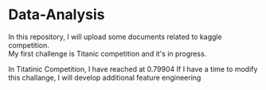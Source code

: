 # Data-Analysis
In this repository, I will upload some documents related to kaggle competition.  
My first challenge is Titanic competition and it's in progress.

In Titatinic Competition, I have reached at 0.79904
If I have a time to modify this challange, 
I will develop additional feature engineering
